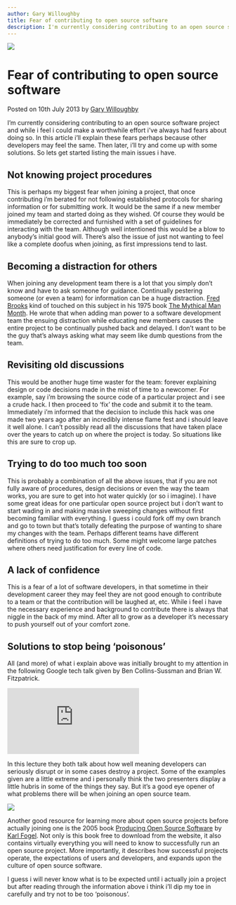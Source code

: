 ```yaml
---
author: Gary Willoughby
title: Fear of contributing to open source software
description: I'm currently considering contributing to an open source software project and while i feel i could make a worthwhile effort i've always had fears about doing so.
---
```


![](/articles/images/fear-of-contributing-to-open-source-software-banner.jpg)

# Fear of contributing to open source software

<time>Posted on 10th July 2013 by [Gary Willoughby](/pages/about.html)</time>

I’m currently considering contributing to an open source software project and while i feel i could make a worthwhile effort i’ve always had fears about doing so. In this article i’ll explain these fears perhaps because other developers may feel the same. Then later, i’ll try and come up with some solutions. So lets get started listing the main issues i have.

## Not knowing project procedures

This is perhaps my biggest fear when joining a project, that once contributing i’m berated for not following established protocols for sharing information or for submitting work. It would be the same if a new member joined my team and started doing as they wished. Of course they would be immediately be corrected and furnished with a set of guidelines for interacting with the team. Although well intentioned this would be a blow to anybody’s initial good will. There’s also the issue of just not wanting to feel like a complete doofus when joining, as first impressions tend to last.

## Becoming a distraction for others

When joining any development team there is a lot that you simply don’t know and have to ask someone for guidance. Continually pestering someone (or even a team) for information can be a huge distraction. [Fred Brooks](https://en.wikipedia.org/wiki/Fred_Brooks) kind of touched on this subject in his 1975 book [The Mythical Man Month](https://en.wikipedia.org/wiki/The_Mythical_Man-Month). He wrote that when adding man power to a software development team the ensuing distraction while educating new members causes the entire project to be continually pushed back and delayed. I don’t want to be the guy that’s always asking what may seem like dumb questions from the team.

## Revisiting old discussions

This would be another huge time waster for the team: forever explaining design or code decisions made in the mist of time to a newcomer. For example, say i’m browsing the source code of a particular project and i see a crude hack. I then proceed to ‘fix’ the code and submit it to the team. Immediately i’m informed that the decision to include this hack was one made two years ago after an incredibly intense flame fest and i should leave it well alone. I can’t possibly read all the discussions that have taken place over the years to catch up on where the project is today. So situations like this are sure to crop up.

## Trying to do too much too soon

This is probably a combination of all the above issues, that if you are not fully aware of procedures, design decisions or even the way the team works, you are sure to get into hot water quickly (or so i imagine). I have some great ideas for one particular open source project but i don’t want to start wading in and making massive sweeping changes without first becoming familiar with everything. I guess i could fork off my own branch and go to town but that’s totally defeating the purpose of wanting to share my changes with the team. Perhaps different teams have different definitions of trying to do too much. Some might welcome large patches where others need justification for every line of code.

## A lack of confidence

This is a fear of a lot of software developers, in that sometime in their development career they may feel they are not good enough to contribute to a team or that the contribution will be laughed at, etc. While i feel i have the necessary experience and background to contribute there is always that niggle in the back of my mind. After all to grow as a developer it’s necessary to push yourself out of your comfort zone.

## Solutions to stop being ‘poisonous’

All (and more) of what i explain above was initially brought to my attention in the following Google tech talk given by Ben Collins-Sussman and Brian W. Fitzpatrick.

<iframe class="youtube" src="https://www.youtube.com/embed/Q52kFL8zVoM?rel=0" frameborder="0" allowfullscreen></iframe>

In this lecture they both talk about how well meaning developers can seriously disrupt or in some cases destroy a project. Some of the examples given are a little extreme and i personally think the two presenters display a little hubris in some of the things they say. But it’s a good eye opener of what problems there will be when joining an open source team.

![](/articles/images/producing-open-source-software-book-cover.jpg)

Another good resource for learning more about open source projects before actually joining one is the 2005 book [Producing Open Source Software](http://producingoss.com/) by [Karl Fogel](http://www.red-bean.com/kfogel/). Not only is this book free to download from the website, it also contains virtually everything you will need to know to successfully run an open source project. More importantly, it describes how successful projects operate, the expectations of users and developers, and expands upon the culture of open source software.

I guess i will never know what is to be expected until i actually join a project but after reading through the information above i think i’ll dip my toe in carefully and try not to be too ‘poisonous’.
